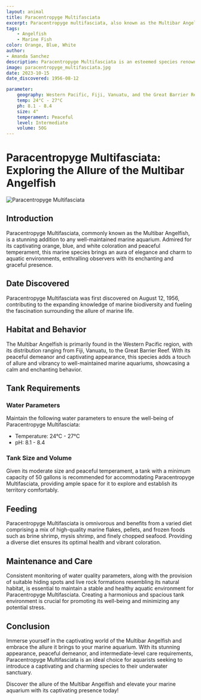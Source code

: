 ```yaml
---
layout: animal
title: Paracentropyge Multifasciata
excerpt: Paracentropyge multifasciata, also known as the Multibar Angelfish, is a captivating and vibrant species admired for its distinctive color patterns and enchanting presence. With its striking appearance and moderate care requirements, it adds a touch of elegance and allure to any well-maintained marine aquarium, captivating the hearts of hobbyists and enthusiasts.
tags:
    - Angelfish
    - Marine Fish
color: Orange, Blue, White
author:
- Amanda Sanchez
description: Paracentropyge Multifasciata is an esteemed species renowned for its captivating coloration and peaceful temperament.
image: paracentropyge_multifasciata.jpg
date: 2023-10-15
date_discovered: 1956-08-12

parameter:
    geography: Western Pacific, Fiji, Vanuatu, and the Great Barrier Reef
    temp: 24°C - 27°C
    ph: 8.1 - 8.4
    size: 4"
    temperament: Peaceful
    level: Intermediate
    volume: 50G
---
```


# Paracentropyge Multifasciata: Exploring the Allure of the Multibar Angelfish

![Paracentropyge Multifasciata](paracentropyge_multifasciata.jpg)

## Introduction

Paracentropyge Multifasciata, commonly known as the Multibar Angelfish, is a stunning addition to any well-maintained marine aquarium. Admired for its captivating orange, blue, and white coloration and peaceful temperament, this marine species brings an aura of elegance and charm to aquatic environments, enthralling observers with its enchanting and graceful presence.

## Date Discovered

Paracentropyge Multifasciata was first discovered on August 12, 1956, contributing to the expanding knowledge of marine biodiversity and fueling the fascination surrounding the allure of marine life.

## Habitat and Behavior

The Multibar Angelfish is primarily found in the Western Pacific region, with its distribution ranging from Fiji, Vanuatu, to the Great Barrier Reef. With its peaceful demeanor and captivating appearance, this species adds a touch of allure and vibrancy to well-maintained marine aquariums, showcasing a calm and enchanting behavior.

## Tank Requirements

### Water Parameters

Maintain the following water parameters to ensure the well-being of Paracentropyge Multifasciata:

- Temperature: 24°C - 27°C
- pH: 8.1 - 8.4

### Tank Size and Volume

Given its moderate size and peaceful temperament, a tank with a minimum capacity of 50 gallons is recommended for accommodating Paracentropyge Multifasciata, providing ample space for it to explore and establish its territory comfortably.

## Feeding

Paracentropyge Multifasciata is omnivorous and benefits from a varied diet comprising a mix of high-quality marine flakes, pellets, and frozen foods such as brine shrimp, mysis shrimp, and finely chopped seafood. Providing a diverse diet ensures its optimal health and vibrant coloration.

## Maintenance and Care

Consistent monitoring of water quality parameters, along with the provision of suitable hiding spots and live rock formations resembling its natural habitat, is essential to maintain a stable and healthy aquatic environment for Paracentropyge Multifasciata. Creating a harmonious and spacious tank environment is crucial for promoting its well-being and minimizing any potential stress.

## Conclusion

Immerse yourself in the captivating world of the Multibar Angelfish and embrace the allure it brings to your marine aquarium. With its stunning appearance, peaceful demeanor, and intermediate-level care requirements, Paracentropyge Multifasciata is an ideal choice for aquarists seeking to introduce a captivating and charming species to their underwater sanctuary.

Discover the allure of the Multibar Angelfish and elevate your marine aquarium with its captivating presence today!
